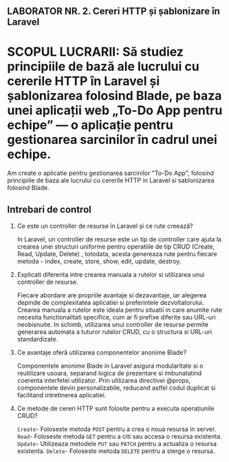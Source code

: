 ## LABORATOR NR. 2. Cereri HTTP și șablonizare în Laravel
# SCOPUL LUCRARII: Să studiez principiile de bază ale lucrului cu cererile HTTP în Laravel și șablonizarea folosind Blade, pe baza unei aplicații web „To-Do App pentru echipe” — o aplicație pentru gestionarea sarcinilor în cadrul unei echipe.

Am create o aplicatie pentru gestionarea sarcinilor "To-Do App", folosind principiile de baza ale lucrului cu cererile HTTP in Laravel si sablonizarea folosind Blade.

## Intrebari de control

1. Ce este un controller de resurse în Laravel și ce rute creează?

    In Laravel, un controller de resurse este un tip de controller care ajuta la crearea unei structuri uniforme pentru operatiile de tip CRUD (Create, Read, Update, Delete) , totodata, acesta genereaza rute pentru fiecare metoda - index, create, store, show, edit, update, destroy.

2. Explicati diferenta intre crearea manuala a rutelor si utilizarea unui controller de resurse.

   Fiecare abordare are propriile avantaje si dezavantaje, iar alegerea depinde de complexitatea aplicatiei si preferintele dezvoltatorului. Crearea manuala a rutelor este ideala pentru situatii in care anumite rute necesita functionalitati specifice, cum ar fi prefixe diferite sau URL-uri neobisnuite. In schimb, utilizarea unui controller de resurse permite generarea automata a tuturor rutelor CRUD, cu o structura si URL-uri standardizate.

3. Ce avantaje oferă utilizarea componentelor anonime Blade?

   Componentele anonime Blade in Laravel asigura modularitate si o reutilizare usoara, separand logica de prezentare si imbunatatind coerenta interfetei utilizator. Prin utilizarea directivei @props, componentele devin personalizabile, reducand astfel codul duplicat si facilitand intretinerea aplicatiei.

4. Ce metode de cereri HTTP sunt folosite pentru a executa operațiunile CRUD?

    `Create`- Foloseste metoda `POST` pentru a crea o noua resursa in server.
    `Read`- Foloseste metoda `GET` pentru a citi sau accesa o resursa existenta.
    `Update`- Utilizeaza metodele `PUT` sau `PATCH` pentru a actualiza o resursa existenta.
    `Delete`- Foloseste metoda `DELETE` pentru a sterge o resursa.
